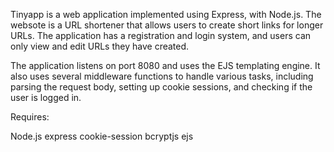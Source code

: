 Tinyapp is a web application implemented using Express, with Node.js. The websote is a URL shortener that allows users to create short links for longer URLs. The application has a registration and login system, and users can only view and edit URLs they have created.

The application listens on port 8080 and uses the EJS templating engine. It also uses several middleware functions to handle various tasks, including parsing the request body, setting up cookie sessions, and checking if the user is logged in.

Requires:

Node.js
express
cookie-session
bcryptjs
ejs
